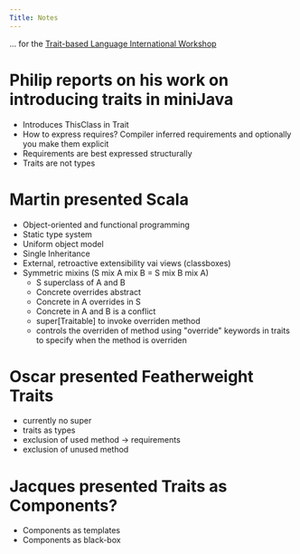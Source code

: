 ```yaml
---
Title: Notes
---
```


... for the [Trait-based Language International Workshop](%base_url%/wiki/events/traitbasedlanguageinternationalworkshop)

# Philip reports on his work on introducing traits in miniJava

-  Introduces ThisClass in Trait
-  How to express requires? Compiler inferred requirements and optionally you make them explicit
-  Requirements are best expressed structurally
-  Traits are not types

# Martin presented Scala

-  Object-oriented and functional programming
-  Static type system
-  Uniform object model 
-  Single Inheritance
-  External, retroactive extensibility vai views (classboxes)
-  Symmetric mixins (S mix A mix B = S mix B mix A)
	-  S superclass of A and B
	-  Concrete overrides abstract
	-  Concrete in A overrides in S
	-  Concrete in A and B is a conflict
	-  super[Traitable] to invoke overriden method
	-  controls the overriden of method using "override" keywords in traits to specify when the method is overriden


# Oscar presented Featherweight Traits

-  currently no super
-  traits as types
-  exclusion of used method -> requirements
-  exclusion of unused method 

# Jacques presented Traits as Components?

-  Components as templates
-  Components as black-box
